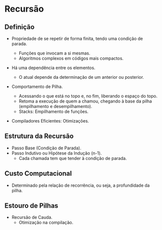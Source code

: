 # Recursão

## Definição

- Propriedade de se repetir de forma finita, tendo uma condição de parada.
  - Funções que invocam a si mesmas.
  - Algoritmos complexos em códigos mais compactos.

- Há uma dependência entre os elementos.
  - O atual depende da determinação de um anterior ou posterior.

- Comportamento de Pilha.
  - Acessando o que está no topo e, no fim, liberando o espaço do topo.
  - Retoma a execução de quem a chamou, chegando à base da pilha (empilhamento e desempilhamento).
  - Stacks: Empilhamento de funções.

- Compiladores Eficientes: Otimizações.

## Estrutura da Recursão

- Passo Base (Condição de Parada).
- Passo Indutivo ou Hipótese da Indução (n-1).
  - Cada chamada tem que tender à condição de parada.

## Custo Computacional

- Determinado pela relação de recorrência, ou seja, a profundidade da pilha.

## Estouro de Pilhas

- Recursão de Cauda.
  - Otimização na compilação.